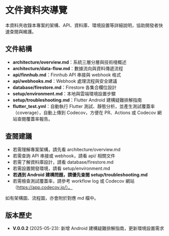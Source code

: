 # 文件資料夾導覽

本資料夾收錄本專案的架構、API、資料庫、環境設置等詳細說明，協助開發者快速查閱與維護。

## 文件結構

- **architecture/overview.md**：系統三層分層與技術棧概述
- **architecture/data-flow.md**：數據流向與資料傳遞流程
- **api/finnhub.md**：Finnhub API 串接與 webhook 格式
- **api/webhooks.md**：Webhook 處理流程與安全建議
- **database/firestore.md**：Firestore 各集合欄位設計
- **setup/environment.md**：本地與雲端環境設置步驟
- **setup/troubleshooting.md**：Flutter Android 建構疑難排解指南
- **flutter_test.yml**：自動執行 Flutter 測試、靜態分析，並產生測試覆蓋率（coverage），自動上傳到 Codecov，方便在 PR、Actions 或 Codecov 網站查閱覆蓋率報告。

## 查閱建議
- 若需理解專案架構，請先看 architecture/overview.md
- 若需查詢 API 串接或 webhook，請看 api/ 相關文件
- 若需了解資料庫設計，請看 database/firestore.md
- 若需設置開發環境，請看 setup/environment.md
- **若遇到 Android 建構問題，請優先查閱 setup/troubleshooting.md**
- 若需檢查測試覆蓋率，請參考 workflow log 或 Codecov 網站（https://app.codecov.io/）。

如有架構圖、流程圖，亦會附於對應 md 檔中。

## 版本歷史
- **V.0.0.2** (2025-05-23): 新增 Android 建構疑難排解指南，更新環境設置需求 